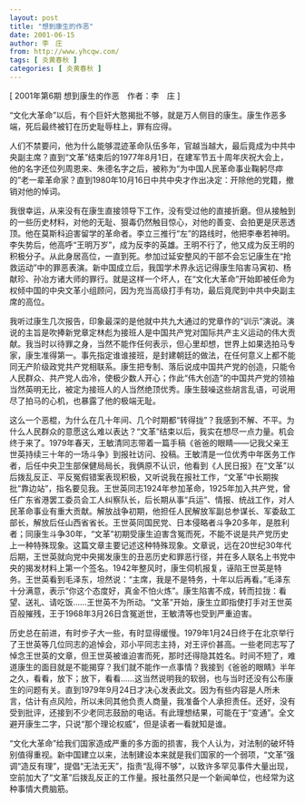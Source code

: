 ```yaml
---
layout: post
title: "想到康生的作恶"
date: 2001-06-15
author: 李　庄
from: http://www.yhcqw.com/
tags: [ 炎黄春秋 ]
categories: [ 炎黄春秋 ]
---
```



[ 2001年第6期 想到康生的作恶　作者：李　庄 ]

“文化大革命”以后，有个巨奸大憝揭批不够，就是万人侧目的康生。康生作恶多端，死后最终被钉在历史耻辱柱上，罪有应得。


人们不禁要问，他为什么能够混迹革命队伍多年，官越当越大，最后竟成为中共中央副主席？直到“文革”结束后的1977年8月1日，在建军节五十周年庆祝大会上，他的名字还位列周恩来、朱德名字之后，被称为“为中国人民革命事业鞠躬尽瘁的”老一辈革命家？直到1980年10月16日中共中央才作出决定：开除他的党籍，撤销对他的悼词。


我很幸运，从来没有在康生直接领导下工作，没有受过他的直接折磨。但从接触到的一些历史材料，对他的无耻、狠毒仍然触目惊心，对他的善变、会拍更是厌恶透顶。他在莫斯科迫害留学的革命者。李立三推行“左”的路线时，他把李奉若神明。李失势后，他高呼“王明万岁”，成为反李的英雄。王明不行了，他又成为反王明的积极分子。从此身居高位，一直到死。参加过延安整风的干部不会忘记康生在“抢救运动”中的罪恶表演。新中国成立后，我国学术界永远记得康生陷害马寅初、杨献珍、孙冶方诸大师的罪行。就是这样一个坏人，在“文化大革命”开始即被任命为权倾中国的中央文革小组顾问，因为充当高级打手有功，最后竟爬到中共中央副主席的高位。


我听过康生几次报告，印象最深的是他就中共九大通过的党章作的“训示”演说。演说的主旨是吹捧新党章定林彪为接班人是中国共产党对国际共产主义运动的伟大贡献。我当时以待罪之身，当然不能作任何表示，但心里却想，世界上如果选拍马专家，康生准得第一。事先指定谁谁接班，是封建朝廷的做法，在任何意义上都不能同无产阶级政党共产党相联系。康生把专制、落后说成中国共产党的创造，只能令人民群众、共产党人齿冷，使极少数人开心；作此“伟大创造”的中国共产党的领袖当然英明无比，被定为接班人的人当然绝顶优秀。康生鼓噪这些胡言乱语，可说用尽了拍马的心机，也暴露了他的极端无耻。


这么一个恶棍，为什么在几十年间、几个时期都“转得拢”？我感到不解、不平。为什么人民群众的意愿这么难以表达？“文革”结束以后，我实在想尽一点力量。机会终于来了。1979年春天，王敏清同志带着一篇手稿《爸爸的眼睛——记我父亲王世英持续三十年的一场斗争》到报社访问、投稿。王敏清是一位优秀中年医务工作者，后任中央卫生部保健局局长，我俩原不认识，他看到《人民日报》在“文革”以后拨乱反正、平反冤假错案表现积极，又听说我在报社工作，“文革”中长期挨批“靠边站”，指名要见我。王世英同志1924年参加革命，1925年加入共产党，曾任广东省港罢工委员会工人纠察队长，后长期从事“兵运”、情报、统战工作，对人民革命事业有重大贡献。解放战争初期，他担任人民解放军副总参谋长、军委敌工部长，解放后任山西省省长。王世英同国民党、日本侵略者斗争20多年，是胜利者；同康生斗争30年，“文革”初期受康生迫害含冤而死，不能不说是共产党历史上一种特殊现象。这篇文章主要记述这种特殊现象。文章说，远在20世纪30年代后期，王世英就向党中央揭发康生的丑恶历史和罪恶行径，并在多人联名上书党中央的揭发材料上第一个签名。1942年整风时，康生伺机报复，诬陷王世英是特务。王世英看到毛泽东，坦然说：“主席，我是不是特务，十年以后再看。”毛泽东十分满意，表示“你这个态度好，真金不怕火炼”。康生陷害不成，转而拉拢：看望、送礼、请吃饭……王世英不为所动。“文革”开始，康生立即指使打手对王世英百般摧残，王于1968年3月26日含冤逝世，王敏清等也受到严重迫害。


历史总在前进，有时步子大一些，有时显得缓慢。1979年1月24日终于在北京举行了王世英等几位同志的追悼会，邓小平同志主持，对王评价甚高。一些老同志写了悼念王世英的文章，但王世英被谁迫害而死，那时还得隐其姓名。时间不短了，难道康生的面目就是不能揭穿？我们就不能作一点事情？我接到《爸爸的眼睛》半年之久，看看，放下；放下，看看……这当然说明我的软弱，也与当时还没有公布康生的问题有关。直到1979年9月24日才决心发表此文。因为有些内容是人所未言，估计有点风险，所以未同其他负责人商量，我准备个人承担责任。还好，没有受到批评，还接到不少老同志鼓励的电话。有此理想结果，可能在于“变通”。全文避开康生二字，只说“那个理论权威”，但是读者一看就知是谁。


“文化大革命”给我们国家造成严重的多方面的损害，我个人认为，对法制的破坏特别值得重视。新中国建立以来，法制建设本来就是我们国家的一个弱项，“文革”强调“造反有理”，提倡“无法无天”，指责“乱得不够”，以致许多罕见事件大量出现，空前加大了“文革”后拨乱反正的工作量。报社虽然只是一个新闻单位，也经常为这种事情大费脑筋。


